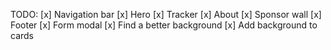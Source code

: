 TODO:
[x] Navigation bar
[x] Hero
[x] Tracker
[x] About
[x] Sponsor wall
[x] Footer
[x] Form modal
[x] Find a better background
[x] Add background to cards